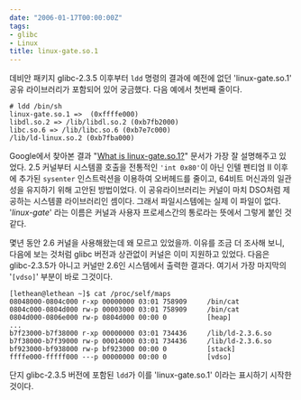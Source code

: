 ```yaml
---
date: "2006-01-17T00:00:00Z"
tags:
- glibc
- Linux
title: linux-gate.so.1
---
```


데비안 패키지 glibc-2.3.5 이후부터 `ldd` 명령의 결과에 예전에 없던 'linux-gate.so.1' 공유 라이브러리가 포함되어 있어 궁금했다. 다음 예에서 첫번째 줄이다.

    # ldd /bin/sh
    linux-gate.so.1 =>  (0xffffe000)
    libdl.so.2 => /lib/libdl.so.2 (0xb7fb2000)
    libc.so.6 => /lib/libc.so.6 (0xb7e7c000)
    /lib/ld-linux.so.2 (0xb7fba000)

Google에서 찾아본 결과 "[What is linux-gate.so.1?](http://www.trilithium.com/johan/2005/08/linux-gate/)" 문서가 가장 잘 설명해주고 있었다. 2.5 커널부터 시스템콜 호출을 전통적인 `'int 0x80'`이 아닌 인텔 펜티엄 II 이후에 추가된 `sysenter` 인스트럭션을 이용하여 오버헤드를 줄이고, 64비트 머신과의 일관성을 유지하기 위해 고안된 방법이었다. 이 공유라이브러리는 커널이 마치 DSO처럼 제공하는 시스템콜 라이브러리인 셈이다. 그래서 파일시스템에는 실제 이 파일이 없다. '*linux-gate*' 라는 이름은 커널과 사용자 프로세스간의 통로라는 뜻에서 그렇게 붙인 것 같다.

몇년 동안 2.6 커널을 사용해왔는데 왜 모르고 있었을까. 이유를 조금 더 조사해 보니, 다음에 보는 것처럼 glibc 버전과 상관없이 커널은 이미 지원하고 있었다. 다음은 glibc-2.3.5가 아니고 커널만 2.6인 시스템에서 출력한 결과다. 여기서 가장 마지막의 '`[vdso]`' 부분이 바로 그것이다.

    [lethean@lethean ~]$ cat /proc/self/maps
    08048000-0804c000 r-xp 00000000 03:01 758909     /bin/cat
    0804c000-0804d000 rw-p 00003000 03:01 758909     /bin/cat
    0804d000-0806e000 rw-p 0804d000 00:00 0          [heap]
    ...
    b7f23000-b7f38000 r-xp 00000000 03:01 734436     /lib/ld-2.3.6.so
    b7f38000-b7f39000 rw-p 00014000 03:01 734436     /lib/ld-2.3.6.so
    bf923000-bf938000 rw-p bf923000 00:00 0          [stack]
    ffffe000-fffff000 ---p 00000000 00:00 0          [vdso]

단지 glibc-2.3.5 버전에 포함된 `ldd`가 이를 'linux-gate.so.1' 이라는 표시하기 시작한 것이다.
